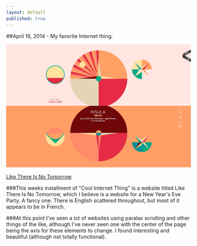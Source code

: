 ```yaml
---
layout: default
published: true
---
```


##April 16, 2014 - My favorite Internet thing.

![](/img/blog6.png)

[Like There Is No Tomorrow](http://www.like-there-is-no-tomorrow.com/)

###This weeks installment of "Cool Internet Thing" is a website titled Like There Is No Tomorrow, which I believe is a website for a New Year's Eve Party. A fancy one. There is English scattered throughout, but most of it appears to be in French.

###At this point I've seen a lot of websites using paralax scrolling and other things of the like, although I've never seen one with the center of the page being the axis for these elements to change. I found interesting and beautiful (although not totally functional). 